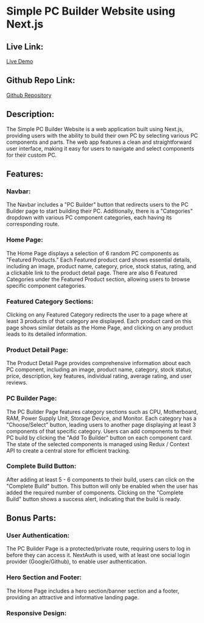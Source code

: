 # Simple PC Builder Website using Next.js

## Live Link:

[Live Demo](https://your-live-link-here)

## Github Repo Link:

[Github Repository](https://github.com/arfatbegum/pc-builder-nextjs-app)

## Description:

The Simple PC Builder Website is a web application built using Next.js, providing users with the ability to build their own PC by selecting various PC components and parts. The web app features a clean and straightforward user interface, making it easy for users to navigate and select components for their custom PC.

## Features:

### Navbar:

The Navbar includes a "PC Builder" button that redirects users to the PC Builder page to start building their PC. Additionally, there is a "Categories" dropdown with various PC component categories, each having its corresponding route.

### Home Page:

The Home Page displays a selection of 6 random PC components as "Featured Products." Each Featured product card shows essential details, including an image, product name, category, price, stock status, rating, and a clickable link to the product detail page. There are also 6 Featured Categories under the Featured Product section, allowing users to browse specific component categories.

### Featured Category Sections:

Clicking on any Featured Category redirects the user to a page where at least 3 products of that category are displayed. Each product card on this page shows similar details as the Home Page, and clicking on any product leads to its detailed information.

### Product Detail Page:

The Product Detail Page provides comprehensive information about each PC component, including an image, product name, category, stock status, price, description, key features, individual rating, average rating, and user reviews.

### PC Builder Page:

The PC Builder Page features category sections such as CPU, Motherboard, RAM, Power Supply Unit, Storage Device, and Monitor. Each category has a "Choose/Select" button, leading users to another page displaying at least 3 components of that specific category. Users can add components to their PC build by clicking the "Add To Builder" button on each component card. The state of the selected components is managed using Redux / Context API to create a central store for efficient tracking.

### Complete Build Button:

After adding at least 5 - 6 components to their build, users can click on the "Complete Build" button. This button will only be enabled when the user has added the required number of components. Clicking on the "Complete Build" button shows a success alert, indicating that the build is ready.

## Bonus Parts:

### User Authentication:

The PC Builder Page is a protected/private route, requiring users to log in before they can access it. NextAuth is used, with at least one social login provider (Google/Github), to enable user authentication.

### Hero Section and Footer:

The Home Page includes a hero section/banner section and a footer, providing an attractive and informative landing page.

### Responsive Design:
